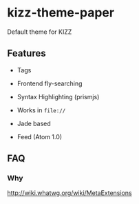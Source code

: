 # kizz-theme-paper

Default theme for KIZZ

## Features

- Tags

- Frontend fly-searching

- Syntax Highlighting (prismjs)

- Works in `file://`

- Jade based

- Feed (Atom 1.0)

## FAQ

### Why <meta>

http://wiki.whatwg.org/wiki/MetaExtensions
